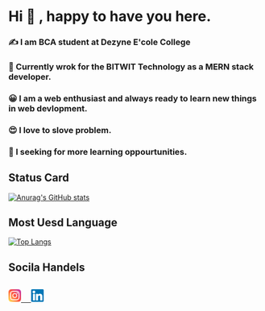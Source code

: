 # Hi :wave: , happy to have you here.

### :writing_hand: I am BCA student at Dezyne E'cole College

### :office: Currently wrok for the BITWIT Technology as a MERN stack developer.
### :grinning: I am a web enthusiast and always ready to learn new things in web devlopment.

### :heart_eyes: I love to slove problem.

### :monocle_face: I seeking for more learning oppourtunities.

## Status Card

[![Anurag's GitHub stats](https://github-readme-stats.vercel.app/api?username=YASH1730&theme=dracula)](https://github.com/anuraghazra/github-readme-stats)

## Most Uesd Language

[![Top Langs](https://github-readme-stats.vercel.app/api/top-langs/?username=YASH1730)](https://github.com/anuraghazra/github-readme-stats)


## Socila Handels 
<div style = "display:flex;"> 

<a href="https://www.instagram.com/_yash_3002/"><img src="https://raw.githubusercontent.com/YASH1730/YASH1730/master/images/instagram.svg"  alt="Intagram" width="25px"/></a>


<a href="https://www.linkedin.com/in/yashwant-sahu-4309b8195/">&nbsp;&nbsp;&nbsp;&nbsp;&nbsp;<img src="https://raw.githubusercontent.com/YASH1730/YASH1730/master/images/linkedin.svg"  alt="Intagram" width="25px"/></a>

</div>